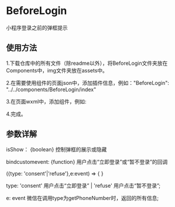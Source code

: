 # BeforeLogin
小程序登录之前的弹框提示



## 使用方法

1.下载仓库中的所有文件（除readme以外），将BeforeLogin文件夹放在Components中，img文件夹放在assets中。

2.在需要使用组件的页面json中，添加插件信息，例如："BeforeLogin": "../../components/BeforeLogin/index"

3.在页面wxml中，添加组件，例如: <BeforeLogin isShow="{{true}}" bindcustomevent='func' />

4.完成。



## 参数详解

<BeforeLogin isShow="{{true}}" bindcustomevent='func' />


isShow：   {boolean}     控制弹框的展示或隐藏

bindcustomevent:	  {function}    用户点击“立即登录”或“暂不登录”的回调

({type: 'consent'|'refuse'},e:event) => { }

type:  'consent' 用户点击“立即登录” | 'refuse' 用户点击“暂不登录”;

e: event 微信在调用type为getPhoneNumber时，返回的所有信息;

